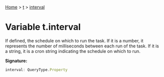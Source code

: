 [Home](../../../index.md) &gt; [t](../../t.md) &gt; [interval](./interval.md)

# Variable t.interval

If defined, the schedule on which to run the task. If it is a number, it represents the number of milliseconds between each run of the task. If it is a string, it is a cron string indicating the schedule on which to run.

<b>Signature:</b>

```typescript
interval: QueryType.Property
```
